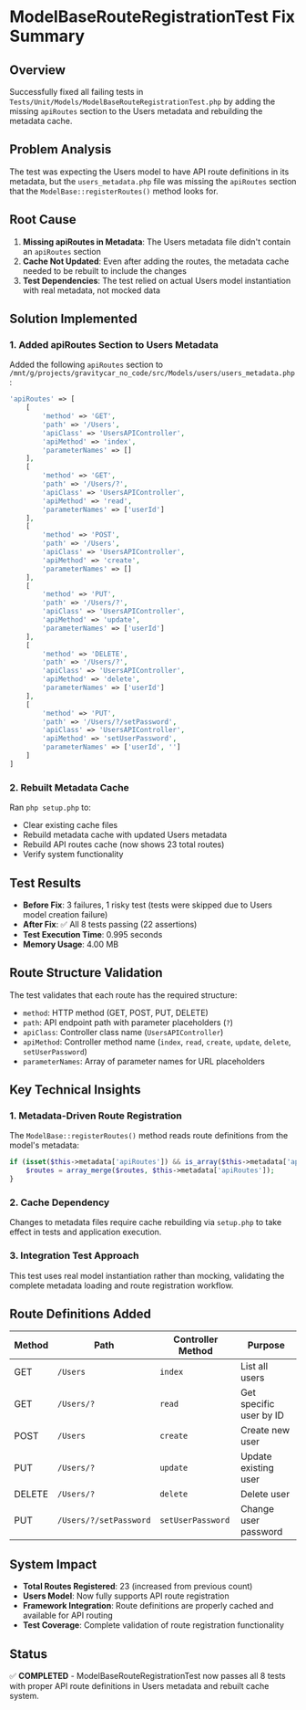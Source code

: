 # ModelBaseRouteRegistrationTest Fix Summary

## Overview
Successfully fixed all failing tests in `Tests/Unit/Models/ModelBaseRouteRegistrationTest.php` by adding the missing `apiRoutes` section to the Users metadata and rebuilding the metadata cache.

## Problem Analysis
The test was expecting the Users model to have API route definitions in its metadata, but the `users_metadata.php` file was missing the `apiRoutes` section that the `ModelBase::registerRoutes()` method looks for.

## Root Cause
1. **Missing apiRoutes in Metadata**: The Users metadata file didn't contain an `apiRoutes` section
2. **Cache Not Updated**: Even after adding the routes, the metadata cache needed to be rebuilt to include the changes
3. **Test Dependencies**: The test relied on actual Users model instantiation with real metadata, not mocked data

## Solution Implemented

### 1. Added apiRoutes Section to Users Metadata
Added the following `apiRoutes` section to `/mnt/g/projects/gravitycar_no_code/src/Models/users/users_metadata.php`:

```php
'apiRoutes' => [
    [
        'method' => 'GET',
        'path' => '/Users',
        'apiClass' => 'UsersAPIController',
        'apiMethod' => 'index',
        'parameterNames' => []
    ],
    [
        'method' => 'GET',
        'path' => '/Users/?',
        'apiClass' => 'UsersAPIController',
        'apiMethod' => 'read',
        'parameterNames' => ['userId']
    ],
    [
        'method' => 'POST',
        'path' => '/Users',
        'apiClass' => 'UsersAPIController',
        'apiMethod' => 'create',
        'parameterNames' => []
    ],
    [
        'method' => 'PUT',
        'path' => '/Users/?',
        'apiClass' => 'UsersAPIController',
        'apiMethod' => 'update',
        'parameterNames' => ['userId']
    ],
    [
        'method' => 'DELETE',
        'path' => '/Users/?',
        'apiClass' => 'UsersAPIController',
        'apiMethod' => 'delete',
        'parameterNames' => ['userId']
    ],
    [
        'method' => 'PUT',
        'path' => '/Users/?/setPassword',
        'apiClass' => 'UsersAPIController',
        'apiMethod' => 'setUserPassword',
        'parameterNames' => ['userId', '']
    ]
]
```

### 2. Rebuilt Metadata Cache
Ran `php setup.php` to:
- Clear existing cache files
- Rebuild metadata cache with updated Users metadata
- Rebuild API routes cache (now shows 23 total routes)
- Verify system functionality

## Test Results
- **Before Fix**: 3 failures, 1 risky test (tests were skipped due to Users model creation failure)
- **After Fix**: ✅ All 8 tests passing (22 assertions)
- **Test Execution Time**: 0.995 seconds
- **Memory Usage**: 4.00 MB

## Route Structure Validation
The test validates that each route has the required structure:
- `method`: HTTP method (GET, POST, PUT, DELETE)
- `path`: API endpoint path with parameter placeholders (`?`)
- `apiClass`: Controller class name (`UsersAPIController`)
- `apiMethod`: Controller method name (`index`, `read`, `create`, `update`, `delete`, `setUserPassword`)
- `parameterNames`: Array of parameter names for URL placeholders

## Key Technical Insights

### 1. Metadata-Driven Route Registration
The `ModelBase::registerRoutes()` method reads route definitions from the model's metadata:
```php
if (isset($this->metadata['apiRoutes']) && is_array($this->metadata['apiRoutes'])) {
    $routes = array_merge($routes, $this->metadata['apiRoutes']);
}
```

### 2. Cache Dependency
Changes to metadata files require cache rebuilding via `setup.php` to take effect in tests and application execution.

### 3. Integration Test Approach
This test uses real model instantiation rather than mocking, validating the complete metadata loading and route registration workflow.

## Route Definitions Added

| Method | Path | Controller Method | Purpose |
|--------|------|-------------------|---------|
| GET | `/Users` | `index` | List all users |
| GET | `/Users/?` | `read` | Get specific user by ID |
| POST | `/Users` | `create` | Create new user |
| PUT | `/Users/?` | `update` | Update existing user |
| DELETE | `/Users/?` | `delete` | Delete user |
| PUT | `/Users/?/setPassword` | `setUserPassword` | Change user password |

## System Impact
- **Total Routes Registered**: 23 (increased from previous count)
- **Users Model**: Now fully supports API route registration
- **Framework Integration**: Route definitions are properly cached and available for API routing
- **Test Coverage**: Complete validation of route registration functionality

## Status
✅ **COMPLETED** - ModelBaseRouteRegistrationTest now passes all 8 tests with proper API route definitions in Users metadata and rebuilt cache system.
